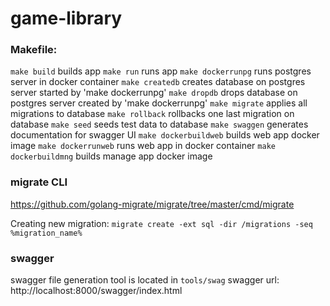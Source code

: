 # game-library

### Makefile:
`make build`          builds app
`make run`            runs app
`make dockerrunpg`    runs postgres server in docker container
`make createdb`       creates database on postgres server started by 'make dockerrunpg'
`make dropdb`         drops database on postgres server created by 'make dockerrunpg'
`make migrate`        applies all migrations to database
`make rollback`       rollbacks one last migration on database
`make seed`           seeds test data to database
`make swaggen`        generates documentation for swagger UI
`make dockerbuildweb` builds web app docker image
`make dockerrunweb`   runs web app in docker container
`make dockerbuildmng` builds manage app docker image

### migrate CLI
https://github.com/golang-migrate/migrate/tree/master/cmd/migrate

Creating new migration:
`migrate create -ext sql -dir /migrations -seq %migration_name%`

### swagger
swagger file generation tool is located in `tools/swag`
swagger url: http://localhost:8000/swagger/index.html